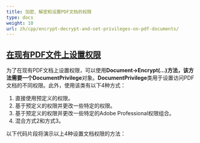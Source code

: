 ```yaml
---
title: 加密、解密和设置PDF文档的权限
type: docs
weight: 10
url: zh/cpp/encrypt-decrypt-and-set-privileges-on-pdf-documents/
---
```


## <ins>**在现有PDF文件上设置权限**
为了在现有PDF文档上设置权限，可以使用**Document->Encrypt(...)**方法，该方法需要一个**DocumentPrivilege**对象。**DocumentPrivilege**类用于设置访问PDF文档的不同权限。此外，使用该类有以下4种方式：

1. 直接使用预定义的权限。
2. 基于预定义的权限并更改一些特定的权限。
3. 基于预定义的权限并更改一些特定的Adobe Professional权限组合。
4. 混合方式2和方式3。

以下代码片段将演示以上4种设置文档权限的方法：